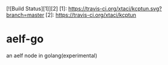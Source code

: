 [![Build Status][1]][2] 
[1]: https://travis-ci.org/xtaci/kcptun.svg?branch=master
[2]: https://travis-ci.org/xtaci/kcptun

# aelf-go

an aelf node in golang(experimental)
